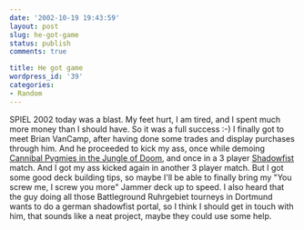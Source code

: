```yaml
---
date: '2002-10-19 19:43:59'
layout: post
slug: he-got-game
status: publish
comments: true

title: He got game
wordpress_id: '39'
categories:
- Random
---
```


SPIEL 2002 today was a blast. My feet hurt, I am tired, and I spent much more money than I should have. So it was a full success :-)
I finally got to meet Brian VanCamp, after having done some trades and display purchases through him. And he proceeded to kick my ass, once while demoing [Cannibal Pygmies in the Jungle of Doom](http://www.shadowfist.com/html/store_cannibal.htm), and once in a 3 player [Shadowfist](http://www.shadowfist.com) match. And I got my ass kicked again in another 3 player match. But I got some good deck building tips, so maybe I'll be able to finally bring my "You screw me, I screw you more" Jammer deck up to speed.
I also heard that the guy doing all those Battleground Ruhrgebiet tourneys in Dortmund wants to do a german shadowfist portal, so I think I should get in touch with him, that sounds like a neat project, maybe they could use some help.

